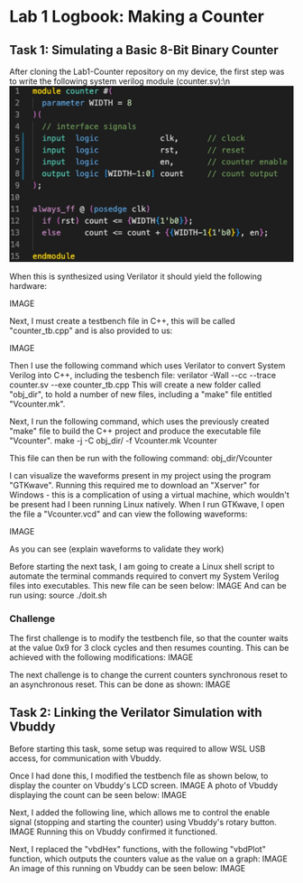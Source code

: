 # Lab 1 Logbook: Making a Counter

## Task 1: Simulating a Basic 8-Bit Binary Counter

After cloning the Lab1-Counter repository on my device, the first step was to write the following system verilog module (counter.sv):\n
![alt text](images/LBcountersv.png)


When this is synthesized using Verilator it should yield the following hardware:

IMAGE

Next, I must create a testbench file in C++, this will be called "counter_tb.cpp" and is also provided to us:

IMAGE

Then I use the following command which uses Verilator to convert System Verilog into C++, including the tesbench file:
  verilator -Wall --cc --trace counter.sv --exe counter_tb.cpp
This will create a new folder called "obj_dir", to hold a number of new files, including a "make" file entitled "Vcounter.mk".

Next, I run the following command, which uses the previously created "make" file to build the C++ project and produce the executable file "Vcounter".
  make -j -C obj_dir/ -f Vcounter.mk Vcounter

This file can then be run with the following command:
  obj_dir/Vcounter

I can visualize the waveforms present in my project using the program "GTKwave".
Running this required me to download an "Xserver" for Windows - this is a complication of using a virtual machine, which wouldn't be present had I been running Linux natively.
When I run GTKwave, I open the file a "Vcounter.vcd" and can view the following waveforms:

IMAGE

As you can see (explain waveforms to validate they work)

Before starting the next task, I am going to create a Linux shell script to automate the terminal commands required to convert my System Verilog files into executables.
This new file can be seen below:
  IMAGE
And can be run using:
  source ./doit.sh

### Challenge
The first challenge is to modify the testbench file, so that the counter waits at the value 0x9 for 3 clock cycles and then resumes counting.
This can be achieved with the following modifications:
  IMAGE

The next challenge is to change the current counters synchronous reset to an asynchronous reset.
This can be done as shown:
  IMAGE


## Task 2: Linking the Verilator Simulation with Vbuddy
Before starting this task, some setup was required to allow WSL USB access, for communication with Vbuddy.

Once I had done this, I modified the testbench file as shown below, to display the counter on Vbuddy's LCD screen.
  IMAGE
A photo of Vbuddy displaying the count can be seen below:
  IMAGE

Next, I added the following line, which allows me to control the enable signal (stopping and starting the counter) using Vbuddy's rotary button.
  IMAGE
Running this on Vbuddy confirmed it functioned.

Next, I replaced the "vbdHex" functions, with the following "vbdPlot" function, which outputs the counters value as the value on a graph:
  IMAGE
An image of this running on Vbuddy can be seen below:
  IMAGE












